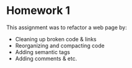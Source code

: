 # Homework 1

This assignment was to refactor a web page by:

* Cleaning up broken code & links
* Reorganizing and compacting code
* Adding semantic tags
* Adding comments & etc.

